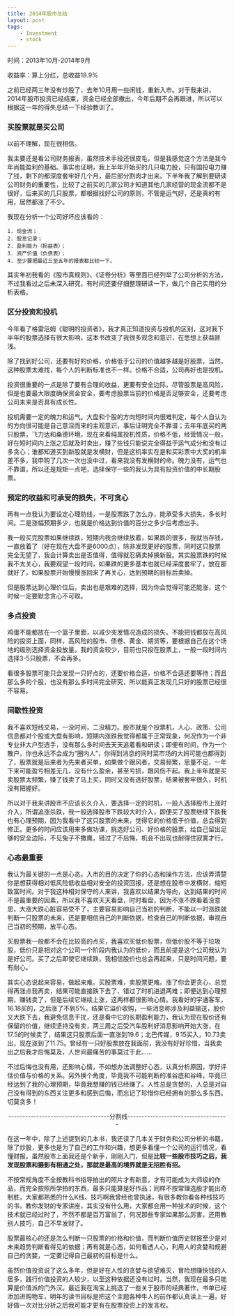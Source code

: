 ```yaml
--- 
title: 2014年股市总结
layout: post
tags: 
    - Investment
    - stock
---
```

时间：2013年10月-2014年9月

收益率：算上分红，总收益18.9%

之前已经两三年没有炒股了，去年10月用一些闲钱，重新入市。对于我来讲，2014年股市投资已经结束，资金已经全部撤出，今年后期不会再跟进，所以可以根据这一年的得失总结一下经验教训了。

###  买股票就是买公司

以前不理解，现在很相信。

我主要还是看公司财务报表，虽然技术手段还很皮毛，但是我感觉这个方法是我今年尚能盈利的基础。事实也证明，我上半年开始买的几只电力股，只有国投电力赚了钱，剩下的都深度套牢好几个月，最后部分割肉才出来。下半年我了解到要研读公司财务的重要性，比较了之前买的几家公司才知道其他几家经营的现金流都不是很好，后来买的几只股票，都根据找好公司的原则，不管是运气好，还是真的有用，居然都涨了不少。

我现在分析一个公司好坏应该看的：

	1. 现金流；
	2. 股息记录；	
	2. 盈利能力（损益表）；
	3. 资产价值（负债表）；
	4. 至少要把最近三至五年的报表都比较一下。

其实年初我看的《股市真规则》、《证卷分析》等里面已经列举了公司分析的方法，不过我看过之后未深入研究，有时间还要仔细整理研读一下，做几个自己实用的分析表格。

###  区分投资和投机

今年看了格雷厄姆《聪明的投资者》，我才真正知道投资与投机的区别，这对我下半年的股票选择有很大影响，这本书改变了我很多观念和意识，在思想上获益匪浅。

除了找到好公司，还要有好的价格，价格低于公司的价值越多越是好股票，当然，这种股票太难找，每个人的判断标准也不一样。价格不合适，公司再好也是投机。

投资很重要的一点是除了要有合理的收益，更要有安全边际，尽管股票是高风险，但是也要最大限度确保资金安全，要考虑股票当前的价格是否足够安全，还要考虑公司未来是否具有成长性。

投机需要一定的魄力和运气。大盘和个股的方向短时间内很难判定，每个人自认为的方向很可能是自己意淫而来的主观意识，事后证明完全不靠谱；去年年底买的两只股票，飞力达和桑德环境，现在来看纯属投机性质，价格不低，经营情况一般，好在短时间内上涨之后就及时卖出，赚了些钱只能说完全得益于运气成分和没有过多贪心；谁都知道买到新股就是发横财，但是这机率实在是和买彩票中大奖的机率差不多，我申购了几次一次也没中过，看来我没有发横财的命。魄力没有，运气也不靠谱，所以还是规矩一点吧，选择保守一些的我认为具有投资价值的中长期股票。

###  预定的收益和可承受的损失，不可贪心

再有一点我认为要设定心理防线，一是股票跌了怎么办，能承受多大损失，多长时间。二是涨幅预期多少，也就是价格达到价值的百分之多少后考虑出手。

我一般买完股票如果继续跌，短期内我会继续放着，如果跌的很多，我就当存钱，一直放着了（好在现在大盘不是6000点），除非发现更好的股票，同时这只股票完全无望了，我会计算卖出是否值得，值得就忍痛卖掉换新股。其实股票跌的时候我不太关心，我要观望一段时间，如果跌的更多基本也就已经深度套牢了，放在那就好了，如果股票开始慢慢涨回来了再关心，达到预期的目标后卖掉。

但是股票达到心理价位后，卖出也是艰难的选择，因为你会觉得可能还能涨，这个时候一定要默念贪心不可取。

###   多点投资

鸡蛋不能都放在一个篮子里面，以减少突发情况造成的损失。不能把钱都放在高风险的投资上面，同样，高风险的股市、债卷、黄金、期货等，要根据自己在这个场地的级别选择资金投放量。我的资金较少，目前也只投在股票上，一般一段时间内选择3-5只股票，不会再多。

看很多股票可能只会发现一只好点的，还要价格合适，价格不合适还要等待；而且那么多的个股，也没有那么多时间完全研究，所以能真正发现几只好的股票已经很不容易。

###  间歇性投资

我不喜欢短线交易，一没时间，二没精力。股市就是个投票机，人心、政策、公司信息都对个股或大盘有影响，短期内涨跌我觉得都属于正常现象，何况作为一个非专业非大户型选手，没有那么多时间去天天追着看和研读；即便有时间，作为一个散户，你也永远不会成为“圈内人”，你得到消息的同时菜市场的大妈可能也都得到了，股票就是后来者为先来者买单，如果做个跟风者，交易频繁，思量不足，一年下来可能盈亏相差无几，没有什么盈余，甚至亏损，跟风伤不起。我上半年就是买卖股票太频繁，赚了钱卖了马上买，同时又没有选好股票，结果被套牢很久，时机没有把握好。

所以对于我来讲股市不应该长久介入，要选择一定的时机，一般人选择股市上涨时介入，所谓追涨杀跌，我一般选择股市下跌较大时介入，即便买了股票继续下跌我也有心理预期，因为我看中了这只股票的未来，觉得它的价格低于价值，总会得到修正。更多的时间应该用来多做功课，挑选好公司、好价格的股票，给自己留出足够的安全边际，不见兔子不撒鹰，错过了不后悔，机会不出现也耐得住寂寞才行。

###  心态最重要

我认为最关键的一点是心态。入市的目的决定了你的心态和操作方法，应该弄清楚你是想获得相对低风险低收益相对安全的投资回报，还是想在股市中发横财，缩短致富时间。对于我这种相对保守的人来讲，我喜欢以结果为导向，达到结果的时间不是最重要的因素，所以我不喜欢天天看盘，时时看盘，因为不涨不跌看着没意思，大涨大跌心脏容易受不了，主要容易影响自己当初的判断，不能以一时涨跌就判断一只股票的未来，还是要相信自己的判断依据，检查自己的判断依据，审视自己当初的预期，放平心态。

买股票我一般都不会在比较高的点买，我喜欢买低价股票，但低价股不等于垃圾股，低价只是相对这个公司一个阶段内我认为的低价，而且前提是这个公司我认为是好公司。买了之后即使它继续跌，我相信股价也总会再起来，只是时间问题，要有耐心。

其实心态说起来容易，做起来难。买股票难，卖股票更难。涨了你会更贪心，总觉得再涨点我再卖，结果可能直接跌下去了，错过了时机进退两难；即便达到心理预期，赚钱卖了，但是后续它继续上涨，这两样都很影响心情。我看好的宇通客车，16.18买的，之后涨了不到5%，结果它溢价收购，一些消息称涉及利益输送，股价又大跌下去，我避免信息干扰，还是看中它的长期盈利能力，我认为现在股价还有保留的价值，继续坚持没有卖，两三周之后受汽车股利好消息影响开始大涨，在17.5的时候卖了，结果这只股票后面一直涨到19.6；北巴传媒，9.15买入，10.73卖出，现在涨到了11.75。曾经有一只好股票放在我面前，我没有好好珍惜，当我卖出之后我才后悔莫及，人世间最痛苦的事莫过于此……

不过后悔也没有用，还影响心情，不如想办法调整好心态，认真分析原因，学好评估价值与价格的关系。另外换个角度，毕竟我不可能判断的准谷底和谷峰，毕竟已经达到了我的心理预期，毕竟我想赚的钱已经赚了。人性总是贪婪的，人总是对自己没有得到的东西关注更多和感到后悔，而忘记了珍惜你已经拥有的那么多东西。切莫贪多！

<center>

------------------------------------分割线------------------------------------

</center>


在这一年中，除了上述提到的几本书，我还读了几本关于财务和公司分析的书籍，除了炒股，更多也是为了自己的工作和兴趣，想更多看懂一个公司的运行情况，看懂财报。虽然股市上面我还是个新手，刚刚入门，但是**比较一些股市技巧之后，我发现股票和摄影有相通之处，那就是最高的境界就是无招胜有招。**

不按常规角度不全按教科书指导拍出的照片才有新意，才有可能成为大师级的作品，而完全按照所学拍的东西，最多只能算是好作品；同样不按常理选股才能出奇制胜，大家都熟悉的什么K线、技巧啊我曾经也曾执迷，有很多教你看各种线技巧的书，教你发财的专家讲座，其实没有什么用，大家都会用一种技术的时候，这个技术就已经过时了，不然不都是百万富翁了，何况那些专家如果那么厉害，还用教别人技巧，自己不早发财了。

股票最核心的还是怎么判断一只股票的价格和价值，而判断价值历史财报至少是对未来趋势判断看得见的依据；再有就是心态，如何看透人心，利用人的贪婪和规避自己的贪婪，一定要记得自己最初的目标是什么。

虽然价值投资说了这么多年，但是好在人性的贪婪与欲望难灭，冒险想赚快钱的人居多，践行价值投资的人较少，以至这种依据还没有过时。当然，我现在最多只能算是价值派的门外汉。最近我在淘宝上挑选了一些关于股市的经典著作，书单已经添加进购物车，明年的读书目标是把这个主题各种牛人的前作都认真读上一遍，好好做一次对比分析之后我可能才更有在股票投资上的发言权。